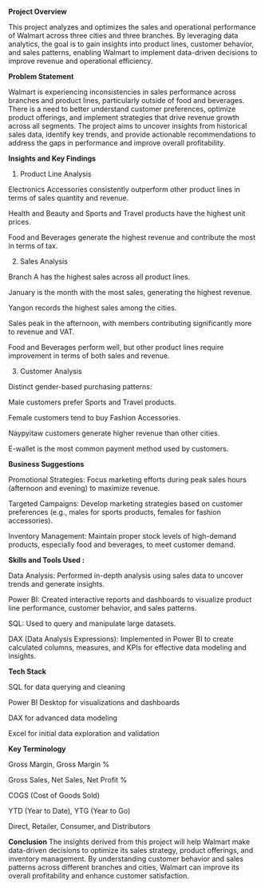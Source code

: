 **Project Overview**

This project analyzes and optimizes the sales and operational performance of Walmart across three cities and three branches. By leveraging data analytics, the goal is to gain insights into product lines, customer behavior, and sales patterns, enabling Walmart to implement data-driven decisions to improve revenue and operational efficiency.

**Problem Statement**

Walmart is experiencing inconsistencies in sales performance across branches and product lines, particularly outside of food and beverages. There is a need to better understand customer preferences, optimize product offerings, and implement strategies that drive revenue growth across all segments. The project aims to uncover insights from historical sales data, identify key trends, and provide actionable recommendations to address the gaps in performance and improve overall profitability.

**Insights and Key Findings**

1. Product Line Analysis

Electronics Accessories consistently outperform other product lines in terms of sales quantity and revenue.

Health and Beauty and Sports and Travel products have the highest unit prices.

Food and Beverages generate the highest revenue and contribute the most in terms of tax.

2. Sales Analysis

Branch A has the highest sales across all product lines.

January is the month with the most sales, generating the highest revenue.

Yangon records the highest sales among the cities.

Sales peak in the afternoon, with members contributing significantly more to revenue and VAT.

Food and Beverages perform well, but other product lines require improvement in terms of both sales and revenue.

3. Customer Analysis

Distinct gender-based purchasing patterns:

Male customers prefer Sports and Travel products.

Female customers tend to buy Fashion Accessories.

Naypyitaw customers generate higher revenue than other cities.

E-wallet is the most common payment method used by customers.

**Business Suggestions**

Promotional Strategies: Focus marketing efforts during peak sales hours (afternoon and evening) to maximize revenue.

Targeted Campaigns: Develop marketing strategies based on customer preferences (e.g., males for sports products, females for fashion accessories).

Inventory Management: Maintain proper stock levels of high-demand products, especially food and beverages, to meet customer demand.

**Skills and Tools Used :**

Data Analysis: Performed in-depth analysis using sales data to uncover trends and generate insights.

Power BI: Created interactive reports and dashboards to visualize product line performance, customer behavior, and sales patterns.

SQL: Used to query and manipulate large datasets.

DAX (Data Analysis Expressions): Implemented in Power BI to create calculated columns, measures, and KPIs for effective data modeling and insights.

**Tech Stack**

SQL for data querying and cleaning

Power BI Desktop for visualizations and dashboards

DAX for advanced data modeling

Excel for initial data exploration and validation

**Key Terminology**

Gross Margin, Gross Margin %

Gross Sales, Net Sales, Net Profit %

COGS (Cost of Goods Sold)

YTD (Year to Date), YTG (Year to Go)

Direct, Retailer, Consumer, and Distributors

**Conclusion**
The insights derived from this project will help Walmart make data-driven decisions to optimize its sales strategy, product offerings, and inventory management. By understanding customer behavior and sales patterns across different branches and cities, Walmart can improve its overall profitability and enhance customer satisfaction.

